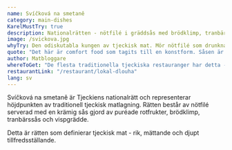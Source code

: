 ```yaml
---
name: Svíčková na smetaně  
category: main-dishes
KarelMustTry: true
description: Nationalrätten - nötfilé i gräddsås med brödklimp, tranbär och vispgrädde
image: /svickova.jpg
whyTry: Den odiskutabla kungen av tjeckisk mat. Mör nötfilé som drunknar i silkig gräddsås gjord av rotfrukter, serverad med fluffiga brödklimp, tranbär och en klick vispgrädde. Den är rik, mättande och det tjecker drömmer om.
quote: "Det här är comfort food som tagits till en konstform. Såsen är otroligt rik och köttet bara faller isär. Jag kunde inte äta upp det men ville inte sluta äta det heller!"
author: Matbloggare
whereToGet: "De flesta traditionella tjeckiska restauranger har detta - det är bokstavligen vår nationalrätt"
restaurantLink: "/restaurant/lokal-dlouha"
lang: sv
---
```


Svíčková na smetaně är Tjeckiens nationalrätt och representerar höjdpunkten av traditionell tjeckisk matlagning. Rätten består av nötfilé serverad med en krämig sås gjord av puréade rotfrukter, brödklimp, tranbärssås och vispgrädde.

Detta är rätten som definierar tjeckisk mat - rik, mättande och djupt tillfredsställande.